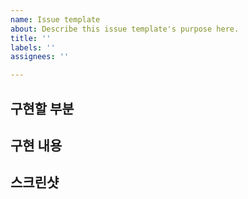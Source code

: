 ```yaml
---
name: Issue template
about: Describe this issue template's purpose here.
title: ''
labels: ''
assignees: ''

---
```


## 구현할 부분

## 구현 내용

## 스크린샷
